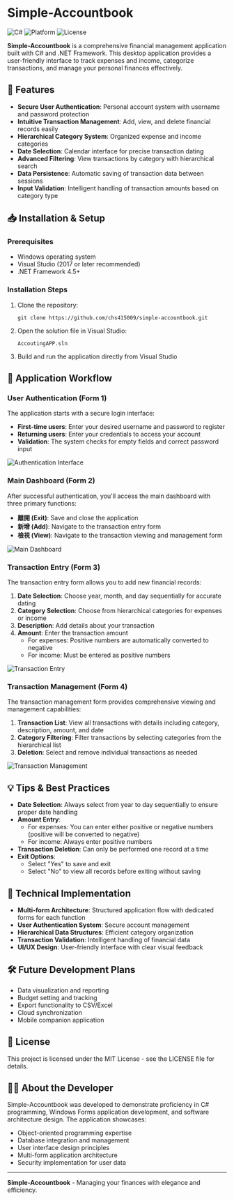 # Simple-Accountbook

![C#](https://img.shields.io/badge/C%23-.NET-blue.svg)
![Platform](https://img.shields.io/badge/platform-Windows-brightgreen.svg)
![License](https://img.shields.io/badge/license-MIT-green.svg)

**Simple-Accountbook** is a comprehensive financial management application built with C# and .NET Framework. This desktop application provides a user-friendly interface to track expenses and income, categorize transactions, and manage your personal finances effectively.

## 🌟 Features

- **Secure User Authentication**: Personal account system with username and password protection
- **Intuitive Transaction Management**: Add, view, and delete financial records easily
- **Hierarchical Category System**: Organized expense and income categories
- **Date Selection**: Calendar interface for precise transaction dating
- **Advanced Filtering**: View transactions by category with hierarchical search
- **Data Persistence**: Automatic saving of transaction data between sessions
- **Input Validation**: Intelligent handling of transaction amounts based on category type

## 📥 Installation & Setup

### Prerequisites
- Windows operating system
- Visual Studio (2017 or later recommended)
- .NET Framework 4.5+

### Installation Steps
1. Clone the repository:
   ```
   git clone https://github.com/chs415009/simple-accountbook.git
   ```
2. Open the solution file in Visual Studio:
   ```
   AccoutingAPP.sln
   ```
3. Build and run the application directly from Visual Studio

## 🚀 Application Workflow

### User Authentication (Form 1)
The application starts with a secure login interface:

- **First-time users**: Enter your desired username and password to register
- **Returning users**: Enter your credentials to access your account
- **Validation**: The system checks for empty fields and correct password input

![Authentication Interface](./bin/1.png)

### Main Dashboard (Form 2)
After successful authentication, you'll access the main dashboard with three primary functions:

- **離開 (Exit)**: Save and close the application
- **新增 (Add)**: Navigate to the transaction entry form
- **檢視 (View)**: Navigate to the transaction viewing and management form

![Main Dashboard](./bin/2.png)

### Transaction Entry (Form 3)
The transaction entry form allows you to add new financial records:

1. **Date Selection**: Choose year, month, and day sequentially for accurate dating
2. **Category Selection**: Choose from hierarchical categories for expenses or income
3. **Description**: Add details about your transaction
4. **Amount**: Enter the transaction amount
   - For expenses: Positive numbers are automatically converted to negative
   - For income: Must be entered as positive numbers

![Transaction Entry](./bin/3.png)

### Transaction Management (Form 4)
The transaction management form provides comprehensive viewing and management capabilities:

1. **Transaction List**: View all transactions with details including category, description, amount, and date
2. **Category Filtering**: Filter transactions by selecting categories from the hierarchical list
3. **Deletion**: Select and remove individual transactions as needed

![Transaction Management](./bin/4.png)

## 💡 Tips & Best Practices

- **Date Selection**: Always select from year to day sequentially to ensure proper date handling
- **Amount Entry**: 
  - For expenses: You can enter either positive or negative numbers (positive will be converted to negative)
  - For income: Always enter positive numbers
- **Transaction Deletion**: Can only be performed one record at a time
- **Exit Options**: 
  - Select "Yes" to save and exit
  - Select "No" to view all records before exiting without saving

## 🔧 Technical Implementation

- **Multi-form Architecture**: Structured application flow with dedicated forms for each function
- **User Authentication System**: Secure account management
- **Hierarchical Data Structures**: Efficient category organization
- **Transaction Validation**: Intelligent handling of financial data
- **UI/UX Design**: User-friendly interface with clear visual feedback

## 🛠️ Future Development Plans

- Data visualization and reporting
- Budget setting and tracking
- Export functionality to CSV/Excel
- Cloud synchronization
- Mobile companion application

## 📜 License

This project is licensed under the MIT License - see the LICENSE file for details.

## 👨‍💻 About the Developer

Simple-Accountbook was developed to demonstrate proficiency in C# programming, Windows Forms application development, and software architecture design. The application showcases:

- Object-oriented programming expertise
- Database integration and management
- User interface design principles
- Multi-form application architecture
- Security implementation for user data

---

**Simple-Accountbook** - Managing your finances with elegance and efficiency.
